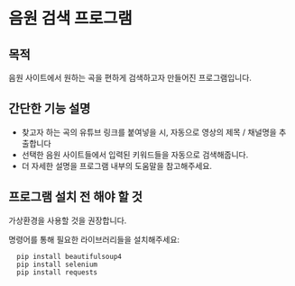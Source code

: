 # 음원 검색 프로그램

## 목적
<p> 음원 사이트에서 원하는 곡을 편하게 검색하고자 만들어진 프로그램입니다.
  
## 간단한 기능 설명
<ul>
    <li>찾고자 하는 곡의 유튜브 링크를 붙여넣을 시, 자동으로 영상의 제목 / 채널명을 추출합니다</li>
    <li>선택한 음원 사이트들에서 입력된 키워드들을 자동으로 검색해줍니다.</li>
    <li>더 자세한 설명을 프로그램 내부의 도움말을 참고해주세요.</li>
</ul>

## 프로그램 설치 전 해야 할 것
<p> 가상환경을 사용할 것을 권장합니다.</p>
<p>
  명령어를 통해 필요한 라이브러리들을 설치해주세요:
</p>

  ```
    pip install beautifulsoup4
    pip install selenium
    pip install requests
  ```

